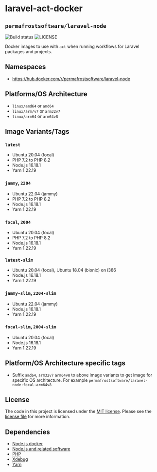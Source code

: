 # laravel-act-docker 
## `permafrostsoftware/laravel-node`

<img alt="Build status" src="https://github.com/permafrost-dev/laravel-act-docker/workflows/Build/badge.svg" />
<img alt="LICENSE" src="https://img.shields.io/badge/license-MIT-428f7e.svg" />

Docker images to use with `act` when running workflows for Laravel packages and projects.

## Namespaces

- https://hub.docker.com/r/permafrostsoftware/laravel-node

## Platforms/OS Architecture

- `linux/amd64` or `amd64`
- `linux/arm/v7` or `arm32v7`
- `linux/arm64` or `arm64v8`

## Image Variants/Tags

### `latest`

- Ubuntu 20.04 (focal)
- PHP 7.2 to PHP 8.2
- Node.js 16.18.1
- Yarn 1.22.19

### `jammy`, `2204`

- Ubuntu 22.04 (jammy)
- PHP 7.2 to PHP 8.2
- Node.js 16.18.1
- Yarn 1.22.19

### `focal`, `2004`

- Ubuntu 20.04 (focal)
- PHP 7.2 to PHP 8.2
- Node.js 16.18.1
- Yarn 1.22.19

### `latest-slim`

- Ubuntu 20.04 (focal), Ubuntu 18.04 (bionic) on i386
- Node.js 16.18.1
- Yarn 1.22.19

### `jammy-slim`, `2204-slim`

- Ubuntu 22.04 (jammy)
- Node.js 16.18.1
- Yarn 1.22.19

### `focal-slim`, `2004-slim`

- Ubuntu 20.04 (focal)
- Node.js 16.18.1
- Yarn 1.22.19

## Platform/OS Architecture specific tags

- Suffix `amd64`, `arm32v7` `arm64v8` to above image variants to get image for specific OS architecture.
For example `permafrostsoftware/laravel-node:focal-arm64v8`

## License

The code in this project is licensed under the [MIT license](http://choosealicense.com/licenses/mit/).
Please see the [license file](LICENSE) for more information.

## Dependencies
- [Node.js docker](https://github.com/nodejs/docker-node/blob/master/LICENSE)
- [Node.js and related software](https://github.com/nodejs/node/blob/master/LICENSE)
- [PHP](https://github.com/php/php-src/blob/master/LICENSE)
- [Xdebug](https://github.com/xdebug/xdebug/blob/master/LICENSE)
- [Yarn](https://github.com/yarnpkg/yarn/blob/master/LICENSE)
